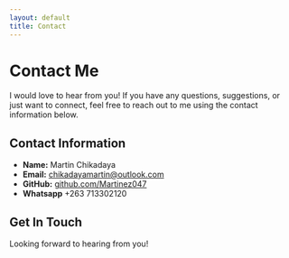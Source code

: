 ```yaml
---
layout: default
title: Contact
---
```


# Contact Me

I would love to hear from you! If you have any questions, suggestions, or just want to connect, feel free to reach out to me using the contact information below.

## Contact Information

- **Name:** Martin Chikadaya
- **Email:** chikadayamartin@outlook.com
- **GitHub:** [github.com/Martinez047](https://github.com/Martinez047)
- **Whatsapp** +263 713302120

## Get In Touch

Looking forward to hearing from you!